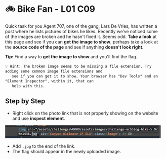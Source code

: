 # 🚲 Bike Fan - L01 C09

Quick task for you Agent 707, one of the gang, Lars De Vries, has written a post where he lists pictures of bikes he likes. Recently we've noticed some of the images are broken and he hasn't fixed it. Seems odd. **Take a look** at this page and see if you can **get the image to show**, perhaps take a look at the **source code of the page** and see if anything **doesn't look right**.

**Tip:** Find a way to **get the image to show** and you'll find the flag. 

```
💡 Hint: The broken image seems to be missing a file extension. Try adding some common image file extensions and
   see if you can get it to show. Your browser has "Dev Tools" and an "Element Inspector", within it, that can
   help with this.
```

## Step by Step

- Right click on the photo link that is not properly showing on the website and use **inspect element**.

![image of what the link looks like in element inspector](/assets/bikefan1.png)

- Add `.jpg` to the end of the link.
- The flag should appear in the newly uploaded image.
